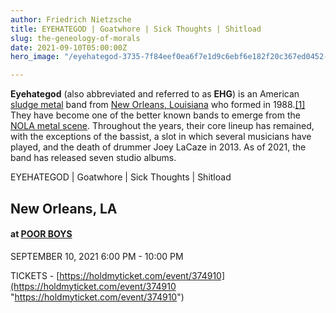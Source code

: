 ```yaml
---
author: Friedrich Nietzsche
title: EYEHATEGOD | Goatwhore | Sick Thoughts | Shitload
slug: the-geneology-of-morals
date: 2021-09-10T05:00:00Z
hero_image: "/eyehategod-3735-7f84eef0ea6f7e1d9c6ebf6e182f20c367ed0452-s1600-c85.webp"

---
```

**Eyehategod** (also abbreviated and referred to as **EHG**) is an American [sludge metal](https://en.wikipedia.org/wiki/Sludge_metal "Sludge metal") band from [New Orleans, Louisiana](https://en.wikipedia.org/wiki/New_Orleans,_Louisiana "New Orleans, Louisiana") who formed in 1988.[\[1\]](https://en.wikipedia.org/wiki/Eyehategod#cite_note-1) They have become one of the better known bands to emerge from the [NOLA metal scene](https://en.wikipedia.org/wiki/Music_of_New_Orleans#Heavy_metal "Music of New Orleans"). Throughout the years, their core lineup has remained, with the exceptions of the bassist, a slot in which several musicians have played, and the death of drummer Joey LaCaze in 2013. As of 2021, the band has released seven studio albums.

EYEHATEGOD | Goatwhore | Sick Thoughts | Shitload

## New Orleans, LA

#### at [POOR BOYS](javascript:void(0))

SEPTEMBER 10, 2021 6:00 PM - 10:00 PM

TICKETS - [https://holdmyticket.com/event/374910](https://holdmyticket.com/event/374910 "https://holdmyticket.com/event/374910")